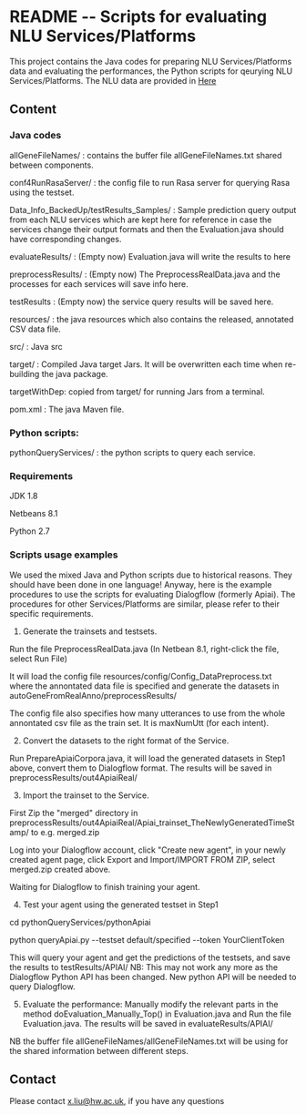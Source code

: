 # README -- Scripts for evaluating NLU Services/Platforms
This project contains the Java codes for preparing NLU Services/Platforms data and evaluating the performances,
the Python scripts for qeurying NLU Services/Platforms. The NLU data are provided in [Here](https://github.com/xliuhw/NLU-Evaluation-Data)


## Content

### Java codes

  allGeneFileNames/ : contains the buffer file allGeneFileNames.txt shared between components.

  conf4RunRasaServer/ : the config file to run Rasa server for querying Rasa using the testset.

  Data_Info_BackedUp/testResults_Samples/ : 
        Sample prediction query output from each NLU services which are kept here
        for reference in case the services change their output formats and then
        the Evaluation.java should have corresponding changes.

  evaluateResults/ : (Empty now) Evaluation.java will write the results to here

  preprocessResults/ : (Empty now)  The PreprocessRealData.java and the processes for each services will save info here.
  
  testResults : (Empty now) the service query results will be saved here.

  resources/ : the java resources which also contains the released, annotated CSV data file.
  
  src/ : Java src
  
  target/ : Compiled Java target Jars. It will be overwritten each time when re-building the java package.
  
  targetWithDep: copied from target/ for running Jars from a terminal.
  
  pom.xml : The java Maven file.

### Python scripts:

  pythonQueryServices/ : the python scripts to query each service.

### Requirements

   JDK 1.8

   Netbeans 8.1

   Python 2.7

### Scripts usage examples
We used the mixed Java and Python scripts due to historical reasons. They should have been done in one language! Anyway, here is the example procedures to use the scripts for evaluating Dialogflow (formerly Apiai). The procedures for other Services/Platforms are similar, please refer to their specific requirements.

  1. Generate the trainsets and testsets.

  Run the file PreprocessRealData.java (In Netbean 8.1, right-click the file, select Run File)

  It will load the config file resources/config/Config_DataPreprocess.txt where the annontated data file is specified and generate the datasets in autoGeneFromRealAnno/preprocessResults/

  The config file also specifies how many utterances to use from the whole annontated csv file as the train set. It is maxNumUtt (for each intent).

  2. Convert the datasets to the right format of the Service.

  Run PrepareApiaiCorpora.java, it will load the generated datasets in Step1 above, convert them to Dialogflow format. The results will be saved in preprocessResults/out4ApiaiReal/

  3. Import the trainset to the Service.

   First Zip the "merged" directory in preprocessResults/out4ApiaiReal/Apiai_trainset_TheNewlyGeneratedTimeStamp/
to e.g. merged.zip

   Log into your Dialogflow account, click "Create new agent", in your newly created agent page, click Export and Import/IMPORT FROM ZIP, select merged.zip created above.

   Waiting for Dialogflow to finish training your agent.

  4. Test your agent using the generated testset in Step1

  cd pythonQueryServices/pythonApiai

  python queryApiai.py --testset default/specified --token YourClientToken

  This will query your agent and get the predictions of the testsets, and save the results to
  testResults/APIAI/
  NB: This may not work any more as the Dialogflow Python API has been changed. New python API will be needed to query Dialogflow.

   5. Evaluate the performance:
   Manually modify the relevant parts in the method doEvaluation_Manually_Top() in Evaluation.java and
Run the file Evaluation.java. 
The results will be saved in evaluateResults/APIAI/

   NB the buffer file allGeneFileNames/allGeneFileNames.txt will be using for the shared information between different steps.


## Contact
Please contact x.liu@hw.ac.uk, if you have any questions


